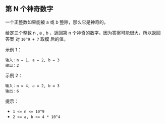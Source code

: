## 第 N 个神奇数字

一个正整数如果能被 a 或 b 整除，那么它是神奇的。

给定三个整数 n , a , b ，返回第 n 个神奇的数字。因为答案可能很大，所以返回答案 对 `10^9 + 7` 取模 后的值。

示例 1：

```
输入：n = 1, a = 2, b = 3
输出：2
```

示例 2：

```
输入：n = 4, a = 2, b = 3
输出：6
```

提示：

* `1 <= n <= 10^9`
* `2 <= a, b <= 4 * 10^4`